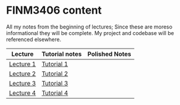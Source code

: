 # FINM3406 content

All my notes from the beginning of lectures; Since these are moreso informational they will be complete. My project and codebase will be referenced elsewhere.

**Lecture** | **Tutorial notes** | **Polished Notes**
|---|---| --- |
[Lecture 1](lecture1.html) | [Tutorial 1](tutorial1.html) |
| [Lecture 2](lecture2.html) | [Tutorial 2](tutorial2.html) | 
 [Lecture 3](lecture3.html) | [Tutorial 3]() | 
 [Lecture 4](lecture4.html) | [Tutorial 4]() | 
